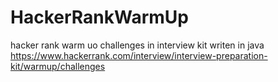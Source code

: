 # HackerRankWarmUp

hacker rank warm uo challenges in interview kit writen in java 
https://www.hackerrank.com/interview/interview-preparation-kit/warmup/challenges
